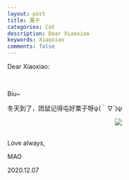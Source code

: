 ```yaml
---
layout: post
title: 栗子
categories: Cat
description: Dear Xiaoxiao
keywords: Xiaoxiao
comments: false
---
```


Dear Xiaoxiao:

<br/>

Biu~

冬天到了，团鼠记得屯好栗子呀ψ(｀∇´)ψ

<div align="center">
   <img src="https://MAO202012.github.io/images/BIU.png" style="zoom:100%" />
</div>

<br/>

Love always,

MAO

2020.12.07

